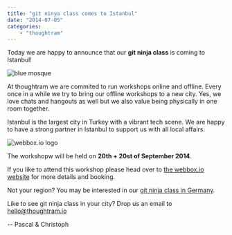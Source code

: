 ```yaml
---
title: "git ninya class comes to Istanbul"
date: "2014-07-05"
categories:
    - "thoughtram"
---
```


Today we are happy to announce that our **git ninja class** is coming to Istanbul!

![blue mosque](http://upload.wikimedia.org/wikipedia/commons/thumb/7/77/Blue_Mosque_Courtyard_Dusk_Wikimedia_Commons.jpg/1920px-Blue_Mosque_Courtyard_Dusk_Wikimedia_Commons.jpg)

At thoughtram we are commited to run workshops online and offline. Every once in a while we try to bring our offline workshops to a new city. Yes, we love chats and hangouts as well but we also value being physically in one room together. 

Istanbul is the largest city in Turkey with a vibrant tech scene. We are happy to have a strong partner in Istanbul to support us with all local affairs.

<img alt="webbox.io logo" style="max-width: 250px;" src="webbox-logo-250px.png">

The workshopw will be held on **20th + 20st of September 2014**.

If you like to attend this workshop please head over to [the webbox.io website](http://webbox.io/workshops/git-ninja/) for more details and booking.

Not your region? You may be interested in our [git ninja class in Germany](http://blog.thoughtram.io/posts/der-ticketverkauf-beginnt/).

Like to see git ninja class in your city? Drop us an email to hello@thoughtram.io

-- Pascal & Christoph
